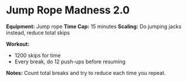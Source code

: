 # Jump Rope Madness 2.0

**Equipment:** Jump rope
**Time Cap:** 15 minutes
**Scaling:** Do jumping jacks instead, reduce total skips

**Workout:**
- 1200 skips for time
- Every break, do 12 push-ups before resuming

**Notes:**
Count total breaks and try to reduce each time you repeat.
